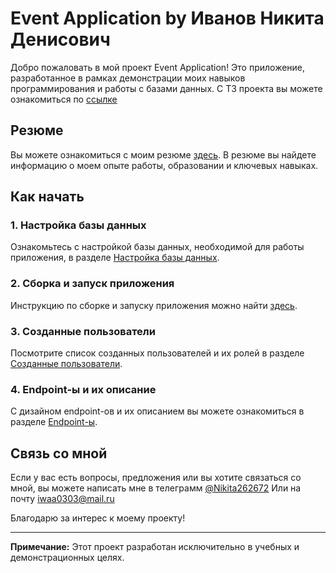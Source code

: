 # Event Application by Иванов Никита Денисович

Добро пожаловать в мой проект Event Application! Это приложение, разработанное в рамках демонстрации моих навыков программирования и работы с базами данных.
С ТЗ проекта вы можете ознакомиться по [ссылке](https://docs.google.com/document/d/1hJ8ntERbZVZlSGdg38Ay4ccvmsH6dKWwyjAWLyq8WII/edit?usp=sharing)

## Резюме
Вы можете ознакомиться с моим резюме [здесь](https://drive.google.com/file/d/1XvFd10oVKiipZvqD-czDH5gOgA3K0WWy/view?usp=sharing). В резюме вы найдете информацию о моем опыте работы, образовании и ключевых навыках.

## Как начать

### 1. Настройка базы данных
Ознакомьтесь с настройкой базы данных, необходимой для работы приложения, в разделе [Настройка базы данных](./links/databases.md).

### 2. Сборка и запуск приложения
Инструкцию по сборке и запуску приложения можно найти [здесь](./links/install.md).

### 3. Созданные пользователи
Посмотрите список созданных пользователей и их ролей в разделе [Созданные пользователи](./links/users.md).

### 4. Endpoint-ы и их описание
С дизайном endpoint-ов и их описанием вы можете ознакомиться в разделе [Endpoint-ы](./links/endpoints.md).

## Связь со мной

Если у вас есть вопросы, предложения или вы хотите связаться со мной, вы можете написать мне в телеграмм [@Nikita262672](https://t.me/Nikita262672)
Или на почту iwaa0303@mail.ru

Благодарю за интерес к моему проекту!

---
**Примечание:** Этот проект разработан исключительно в учебных и демонстрационных целях.
